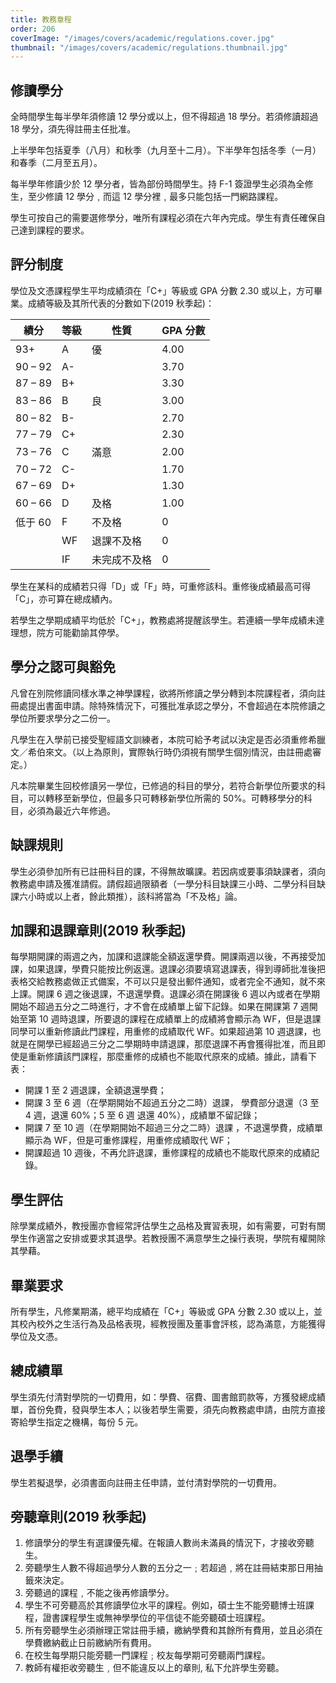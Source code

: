 ```yaml
---
title: 教務章程
order: 206
coverImage: "/images/covers/academic/regulations.cover.jpg"
thumbnail: "/images/covers/academic/regulations.thumbnail.jpg"
---
```


## 修讀學分

全時間學生每半學年須修讀 12 學分或以上，但不得超過 18 學分。若須修讀超過 18 學分，須先得註冊主任批准。

上半學年包括夏季（八月）和秋季（九月至十二月）。下半學年包括冬季（一月）和春季（二月至五月）。

每半學年修讀少於 12 學分者，皆為部份時間學生。持 F-1 簽證學生必須為全修生，至少修讀 12 學分﹐而這 12 學分裡﹐最多只能包括一門網路課程。

學生可按自己的需要選修學分，唯所有課程必須在六年內完成。學生有責任確保自己達到課程的要求。

## 評分制度

學位及文憑課程學生平均成績須在「C+」等級或 GPA 分數 2.30 或以上，方可畢業。成績等級及其所代表的分數如下(2019 秋季起)：

| 績分    | 等級 | 性質         | GPA 分數 |
| ------- | ---- | ------------ | -------- |
| 93+     | A    | 優           | 4.00     |
| 90 – 92 | A-   |              | 3.70     |
| 87 – 89 | B+   |              | 3.30     |
| 83 – 86 | B    | 良           | 3.00     |
| 80 – 82 | B-   |              | 2.70     |
| 77 – 79 | C+   |              | 2.30     |
| 73 – 76 | C    | 滿意         | 2.00     |
| 70 – 72 | C-   |              | 1.70     |
| 67 – 69 | D+   |              | 1.30     |
| 60 – 66 | D    | 及格         | 1.00     |
| 低于 60 | F    | 不及格       | 0        |
|         | WF   | 退課不及格   | 0        |
|         | IF   | 未完成不及格 | 0        |

學生在某科的成績若只得「D」或「F」時，可重修該科。重修後成績最高可得「C」，亦可算在總成績內。

若學生之學期成績平均低於「C+」，教務處將提醒該學生。若連續一學年成績未達理想，院方可能勸諭其停學。

## 學分之認可與豁免

凡曾在別院修讀同樣水準之神學課程，欲將所修讀之學分轉到本院課程者，須向註冊處提出書面申請。除特殊情況下，可獲批准承認之學分，不會超過在本院修讀之學位所要求學分之二份一。

凡學生在入學前已接受聖經語文訓練者，本院可給予考試以決定是否必須重修希臘文／希伯來文。（以上為原則，實際執行時仍須視有關學生個別情況，由註冊處審定。）

凡本院畢業生回校修讀另一學位，已修過的科目的學分，若符合新學位所要求的科目，可以轉移至新學位，但最多只可轉移新學位所需的 50%。可轉移學分的科目，必須為最近六年修過。

## 缺課規則

學生必須參加所有已註冊科目的課，不得無故曠課。若因病或要事須缺課者，須向教務處申請及獲准請假。請假超過限額者（一學分科目缺課三小時、二學分科目缺課六小時或以上者，餘此類推），該科將當為「不及格」論。

## 加課和退課章則(2019 秋季起)

每學期開課的兩週之內，加課和退課能全額返還學費。開課兩週以後，不再接受加課，如果退課，學費只能按比例返還。退課必須要填寫退課表，得到導師批准後把表格交給教務處做正式備案，不可以只是發出郵件通知，或者完全不通知，就不來上課。開課 6 週之後退課，不退還學費。退課必須在開課後 6 週以內或者在學期開始不超過五分之二時進行，才不會在成績單上留下記錄。如果在開課第 7 週開始至第 10 週時退課，所要退的課程在成績單上的成績將會顯示為 WF，但是退課同學可以重新修讀此門課程，用重修的成績取代 WF。如果超過第 10 週退課，也就是在開學已經超過三分之二學期時申請退課，那麼退課不再會獲得批准，而且即使是重新修讀該門課程，那麼重修的成績也不能取代原來的成績。據此，請看下表：

- 開課 1 至 2 週退課，全額退還學費；
- 開課 3 至 6 週（在學期開始不超過五分之二時）退課， 學費部分退還（3 至 4 週，退還 60%；5 至 6 週 退還 40%），成績單不留記錄；
- 開課 7 至 10 週（在學期開始不超過三分之二時）退課 ，不退還學費，成績單顯示為 WF，但是可重修課程，用重修成績取代 WF；
- 開課超過 10 週後，不再允許退課，重修課程的成績也不能取代原來的成績記錄。

## 學生評估

除學業成績外，教授團亦會經常評估學生之品格及實習表現，如有需要，可對有關學生作適當之安排或要求其退學。若教授團不满意學生之操行表現，學院有權開除其學藉。

## 畢業要求

所有學生，凡修業期滿，總平均成績在「C+」等級或 GPA 分數 2.30 或以上，並其校內校外之生活行為及品格表現，經教授團及董事會評核，認為滿意，方能獲得學位及文憑。

## 總成績單

學生須先付清對學院的一切費用，如：學費、宿費、圖書館罰款等，方獲發總成績單，首份免費，發與學生本人；以後若學生需要，須先向教務處申請，由院方直接寄給學生指定之機構，每份 5 元。

## 退學手續

學生若擬退學，必須書面向註冊主任申請，並付清對學院的一切費用。

## 旁聽章則(2019 秋季起)

1. 修讀學分的學生有選課優先權。在報讀人數尚未滿員的情況下，才接收旁聽生。
2. 旁聽學生人數不得超過學分人數的五分之一﹔若超過﹐將在註冊結束那日用抽籤來決定。
3. 旁聽過的課程﹐不能之後再修讀學分。
4. 學生不可旁聽高於其修讀學位水平的課程。例如，碩士生不能旁聽博士班課程，證書課程學生或無神學學位的平信徒不能旁聽碩士班課程。
5. 所有旁聽學生必須辦理正常註冊手續，繳納學費和其餘所有費用，並且必須在學費繳納截止日前繳納所有費用。
6. 在校生每學期只能旁聽一門課程﹔校友每學期可旁聽兩門課程。
7. 教師有權拒收旁聽生﹐但不能違反以上的章則, 私下允許學生旁聽。
